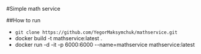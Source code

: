 #Simple math service

##How to run
* `git clone https://github.com/YegorMaksymchuk/mathservice.git`
* docker build -t mathservice:latest .
* docker run -d -it -p 6000:6000 --name=mathservice mathservice:latest
 